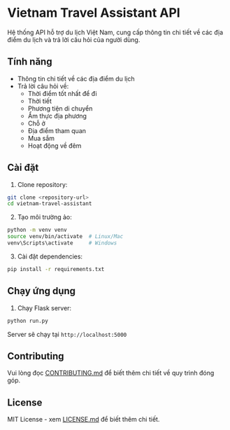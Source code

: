 # Vietnam Travel Assistant API

Hệ thống API hỗ trợ du lịch Việt Nam, cung cấp thông tin chi tiết về các địa điểm du lịch và trả lời câu hỏi của người dùng.

## Tính năng

- Thông tin chi tiết về các địa điểm du lịch
- Trả lời câu hỏi về:
  - Thời điểm tốt nhất để đi
  - Thời tiết
  - Phương tiện di chuyển
  - Ẩm thực địa phương
  - Chỗ ở
  - Địa điểm tham quan
  - Mua sắm
  - Hoạt động về đêm

## Cài đặt

1. Clone repository:
```bash
git clone <repository-url>
cd vietnam-travel-assistant
```

2. Tạo môi trường ảo:
```bash
python -m venv venv
source venv/bin/activate  # Linux/Mac
venv\Scripts\activate     # Windows
```

3. Cài đặt dependencies:
```bash
pip install -r requirements.txt
```

## Chạy ứng dụng

1. Chạy Flask server:
```bash
python run.py
```

Server sẽ chạy tại `http://localhost:5000`


## Contributing

Vui lòng đọc [CONTRIBUTING.md](CONTRIBUTING.md) để biết thêm chi tiết về quy trình đóng góp.

## License

MIT License - xem [LICENSE.md](LICENSE.md) để biết thêm chi tiết. 